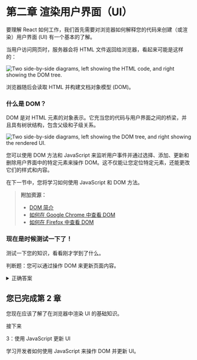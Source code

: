 # 第二章 渲染用户界面（UI）

<!-- To understand how React works, we first need a basic understanding of how browsers interpret your code to create (or render) user interfaces (UI). -->

要理解 React 如何工作，我们首先需要对浏览器如何解释您的代码来创建（或渲染）用户界面 (UI) 有一个基本的了解。

<!-- When a user visits a web page, the server returns an HTML file to the browser that may look like this: -->

当用户访问网页时，服务器会将 HTML 文件返回给浏览器，看起来可能是这样的：

![Two side-by-side diagrams, left showing the HTML code, and right showing the DOM tree.](https://nextjs.org/_next/image?url=%2Flearn%2Flight%2Flearn-html-and-dom.png&w=3840&q=75)

<!-- The browser then reads the HTML and constructs the Document Object Model (DOM). -->

浏览器随后会读取 HTML 并构建文档对象模型 (DOM)。

<!-- ### What is the DOM? -->

### 什么是 DOM？

<!-- The DOM is an object representation of the HTML elements. It acts as a bridge between your code and the user interface, and has a tree-like structure with parent and child relationships. -->

DOM 是对 HTML 元素的对象表示。它充当您的代码与用户界面之间的桥梁，并且具有树状结构，包含父级和子级关系。

![Two side-by-side diagrams, left showing the DOM tree, and right showing the rendered UI.](https://nextjs.org/_next/image?url=%2Flearn%2Flight%2Flearn-dom-and-ui.png&w=3840&q=75)

<!-- You can use DOM methods and JavaScript, to listen to user events and [manipulate the DOM](https://developer.mozilla.org/docs/Learn/JavaScript/Client-side_web_APIs/Manipulating_documents) by selecting, adding, updating, and deleting specific elements in the user interface. DOM manipulation allows you to not only target specific elements, but also change their style and content. -->

您可以使用 DOM 方法和 JavaScript 来监听用户事件并通过选择、添加、更新和删除用户界面中的特定元素来操作 DOM。这不仅能让您定位特定元素，还能更改它们的样式和内容。

<!-- In the next section you'll learn how to use JavaScript and DOM methods. -->

在下一节中，您将学习如何使用 JavaScript 和 DOM 方法。

<!-- 
> **Additional Resources:**
> 
> - [Introduction to the DOM](https://developer.mozilla.org/docs/Web/API/Document_Object_Model/Introduction)
> - [How to view the DOM in Google Chrome](https://developer.chrome.com/docs/devtools/dom/)
> - [How to view the DOM in Firefox](https://developer.mozilla.org/docs/Tools/Debugger/How_to/Highlight_and_inspect_DOM_nodes)
-->

> **附加资源：**
>
> - [DOM 简介](https://developer.mozilla.org/docs/Web/API/Document_Object_Model/Introduction)
> - [如何在 Google Chrome 中查看 DOM](https://developer.chrome.com/docs/devtools/dom/)
> - [如何在 Firefox 中查看 DOM](https://developer.mozilla.org/docs/Tools/Debugger/How_to/Highlight_and_inspect_DOM_nodes)

<!-- ### It’s time to take a quiz! -->

### 现在是时候测试一下了！

<!-- Test your knowledge and see what you’ve just learned. -->

测试一下您的知识，看看刚才学到了什么。

<!-- 
True or False: You can update the page content by manipulating the DOM. 

True. The DOM is an object representation of the HTML elements. It acts as a bridge between your code and the user interface, and has a tree-like structure with parent and child relationships.
-->

判断题：您可以通过操作 DOM 来更新页面内容。

<details>
  <summary>正确答案</summary>
  是。DOM 是 HTML 元素的对象表示形式。它作为您的代码与用户界面之间的桥梁，具有树状结构，包含父级和子级关系。
</details>

<!-- ## You've Completed Chapter 2 -->

## 您已完成第 2 章

<!-- You should now understand the fundamentals of how UI is rendered on the browser. -->

您现在应该了解了在浏览器中渲染 UI 的基础知识。

<!-- Next Up -->

接下来

<!-- 3: Updating UI with Javascript -->

3：使用 JavaScript 更新 UI

<!-- Learn how developers use JavaScript to manipulate the DOM and update the UI. -->

学习开发者如何使用 JavaScript 来操作 DOM 并更新 UI。
